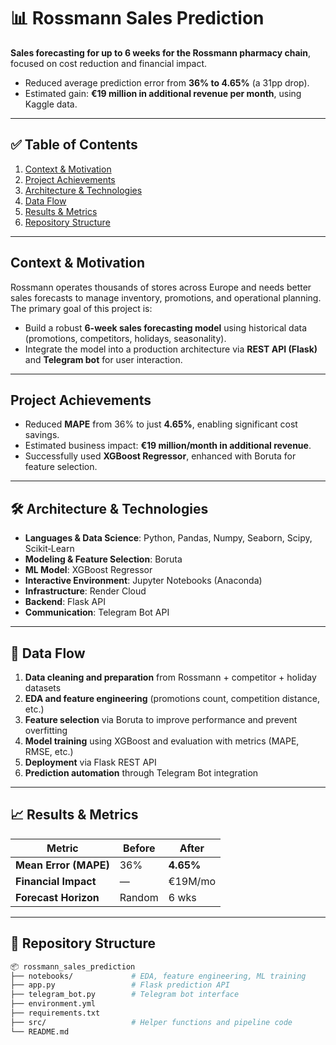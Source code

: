 # 📊 Rossmann Sales Prediction

**Sales forecasting for up to 6 weeks for the Rossmann pharmacy chain**, focused on cost reduction and financial impact.

- Reduced average prediction error from **36% to 4.65%** (a 31pp drop).
- Estimated gain: **€19 million in additional revenue per month**, using Kaggle data.

---

## ✅ Table of Contents

1. [Context & Motivation](#context--motivation)  
2. [Project Achievements](#project-achievements)  
3. [Architecture & Technologies](#architecture--technologies)  
4. [Data Flow](#data-flow)  
5. [Results & Metrics](#results--metrics)  
6. [Repository Structure](#repository-structure)

---

## Context & Motivation

Rossmann operates thousands of stores across Europe and needs better sales forecasts to manage inventory, promotions, and operational planning. The primary goal of this project is:

- Build a robust **6-week sales forecasting model** using historical data (promotions, competitors, holidays, seasonality).
- Integrate the model into a production architecture via **REST API (Flask)** and **Telegram bot** for user interaction.

---

## Project Achievements

- Reduced **MAPE** from 36% to just **4.65%**, enabling significant cost savings.
- Estimated business impact: **€19 million/month in additional revenue**.
- Successfully used **XGBoost Regressor**, enhanced with Boruta for feature selection.

---

## 🛠 Architecture & Technologies

- **Languages & Data Science**: Python, Pandas, Numpy, Seaborn, Scipy, Scikit‑Learn  
- **Modeling & Feature Selection**: Boruta  
- **ML Model**: XGBoost Regressor  
- **Interactive Environment**: Jupyter Notebooks (Anaconda)  
- **Infrastructure**: Render Cloud  
- **Backend**: Flask API  
- **Communication**: Telegram Bot API

---

## 🔄 Data Flow

1. **Data cleaning and preparation** from Rossmann + competitor + holiday datasets  
2. **EDA and feature engineering** (promotions count, competition distance, etc.)  
3. **Feature selection** via Boruta to improve performance and prevent overfitting  
4. **Model training** using XGBoost and evaluation with metrics (MAPE, RMSE, etc.)  
5. **Deployment** via Flask REST API  
6. **Prediction automation** through Telegram Bot integration

---

## 📈 Results & Metrics

| Metric                   | Before | After     |
|--------------------------|--------|-----------|
| **Mean Error (MAPE)**    | 36%    | **4.65%** |
| **Financial Impact**     | —      | €19M/mo   |
| **Forecast Horizon**     | Random | 6 wks     |

---  

## 📁 Repository Structure
```bash
📦 rossmann_sales_prediction
├── notebooks/             # EDA, feature engineering, ML training
├── app.py                 # Flask prediction API
├── telegram_bot.py        # Telegram bot interface
├── environment.yml
├── requirements.txt
├── src/                   # Helper functions and pipeline code
└── README.md
```

